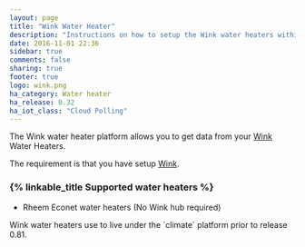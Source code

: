 ```yaml
---
layout: page
title: "Wink Water Heater"
description: "Instructions on how to setup the Wink water heaters within Home Assistant."
date: 2016-11-01 22:36
sidebar: true
comments: false
sharing: true
footer: true
logo: wink.png
ha_category: Water heater
ha_release: 0.32
ha_iot_class: "Cloud Polling"
---
```


The Wink water heater platform allows you to get data from your [Wink](http://www.wink.com/) Water Heaters.

The requirement is that you have setup [Wink](/components/wink/).


### {% linkable_title Supported water heaters %}

- Rheem Econet water heaters (No Wink hub required)


<p class='note'>
Wink water heaters use to live under the `climate` platform prior to release 0.81.
</p>
